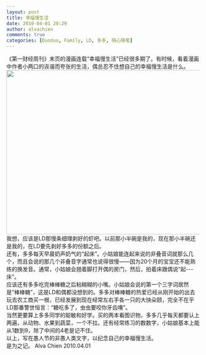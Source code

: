 ```yaml
---
layout: post
title: 幸福慢生活
date: 2010-04-01 20:29
author: alvachien
comments: true
categories: [Duoduo, Family, LD, 多多, 随心随笔]
---
```

<div>《第一财经周刊》末页的漫画连载“幸福慢生活”已经很多期了。有时候，看着漫画中作者小两口的诙谐而夸张的生活，偶总忍不住想自己的幸福慢生活是什么。</div>
<a href="http://www.alvachien.com/alvablog/wp-content/uploads/2010/10/007.jpg"><img class="alignnone size-full wp-image-746" title="007" src="http://www.alvachien.com/alvablog/wp-content/uploads/2010/10/007.jpg" alt="" width="600" height="429" /></a>
<div>我想，应该是LD那慢条细理剥好的虾吧。以前那小半碗是我的，现在那小半碗还是我的，在LD要先剥好多多的份额之后。</div>
<div>还有，多多每天早晨奶声奶气的“起床”。小姑娘能连起来说的非叠音词就那么几个，而且会说的那几个非叠音字通常也说得很慢——因为20个月的宝宝还不能熟练的换发音。通常，小姑娘会翘着脚打开偶的房门，然后，拍着床跟偶说“起---床”。</div>
<div>应该还有多多吃完棒棒糖之后粘糊糊的小嘴。小姑娘会说的第一个三字词居然是“棒棒糖”，这是LD和偶都没想到的。多多对棒棒糖的热爱已经从刚开始的出去玩去农工商买一根，已经发展到现在经常左右手各一只的大快朵颐，完全不在乎LD那番警世恒言：“糖吃多了，虫虫要咬你牙齿噢”。</div>
<div>当然更要算上多多同学的聪敏和好学。买的两本看图识物，多多几乎每天都要认上两遍，从动物、水果到蔬菜，一个不拉。还有经常练习的数数字，小姑娘基本上能从1数到9，除了中间的4老是记不住。</div>
<div> </div>
<div>以上，写在愚人节的非愚人类文字，以纪念自己的幸福慢生活。</div>
<div> </div>
<div>是为之记。
Alva Chien
2010.04.01</div>
